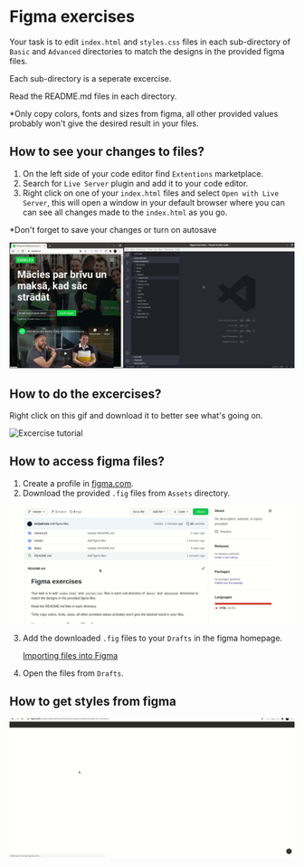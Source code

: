 # Figma exercises
Your task is to edit `index.html` and `styles.css` files in each sub-directory of `Basic` and `Advanced` directories to match the designs in the provided figma files.

Each sub-directory is a seperate excercise.

Read the README.md files in each directory.

*Only copy colors, fonts and sizes from figma, all other provided values probably won't give the desired result in your files.

## How to see your changes to files?

1. On the left side of your code editor find `Extentions` marketplace.
2. Search for `Live Server` plugin and add it to your code editor.
3. Right click on one of your `index.html` files and select `Open with Live Server`, this will open a window in your default browser where you can can see all changes made to the `index.html` as you go.

*Don't forget to save your changes or turn on autosave

![Extentions tutorial](Assets/extentions-tutorial.gif)

## How to do the excercises? 

Right click on this gif and download it to better see what's going on.

![Excercise tutorial](Assets/excercise-tutorial.gif)

## How to access figma files?

1. Create a profile in [figma.com](figma.com).
2. Download the provided `.fig` files from `Assets` directory.

![Figma tutorial](Assets/figma-download.gif)

3. Add the downloaded `.fig` files to your `Drafts` in the figma homepage. 

    [Importing files into Figma](https://help.figma.com/hc/en-us/articles/360041003114-Import-files-into-Figma)

4. Open the files from `Drafts`.

## How to get styles from figma

![Figma tutorial](Assets/figma-tutorial.gif)
